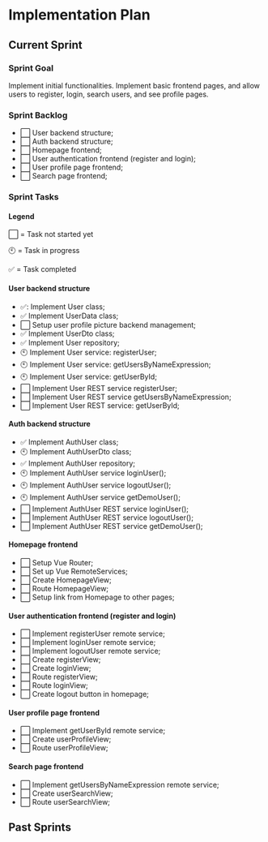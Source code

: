 # Implementation Plan
## Current Sprint
### Sprint Goal
Implement initial functionalities. Implement basic frontend pages, and allow users to register, login, search users, and see profile pages.

### Sprint Backlog
- :white_large_square: User backend structure;
- :white_large_square: Auth backend structure;
- :white_large_square: Homepage frontend;
- :white_large_square: User authentication frontend (register and login);
- :white_large_square: User profile page frontend;
- :white_large_square: Search page frontend;

### Sprint Tasks
#### Legend
:white_large_square: = Task not started yet

:clock10: = Task in progress

:white_check_mark: =  Task completed

#### User backend structure
- :white_check_mark:: Implement User class;
- :white_check_mark: Implement UserData class;
- :white_large_square: Setup user profile picture backend management;
- :white_check_mark: Implement UserDto class;
- :white_check_mark: Implement User repository;
- :clock10: Implement User service: registerUser;
- :clock10: Implement User service: getUsersByNameExpression;
- :clock10: Implement User service: getUserById;
- :white_large_square: Implement User REST service registerUser;
- :white_large_square: Implement User REST service getUsersByNameExpression;
- :white_large_square: Implement User REST service: getUserById;
#### Auth backend structure
- :white_check_mark: Implement AuthUser class;
- :clock10: Implement AuthUserDto class;
- :white_check_mark: Implement AuthUser repository;
- :clock10: Implement AuthUser service loginUser();
- :clock10: Implement AuthUser service logoutUser();
- :clock10: Implement AuthUser service getDemoUser();
- :white_large_square: Implement AuthUser REST service loginUser();
- :white_large_square: Implement AuthUser REST service logoutUser();
- :white_large_square: Implement AuthUser REST service getDemoUser();
#### Homepage frontend 
- :white_large_square: Setup Vue Router;
- :white_large_square: Set up Vue RemoteServices;
- :white_large_square: Create HomepageView;
- :white_large_square: Route HomepageView;
- :white_large_square: Setup link from Homepage to other pages;
#### User authentication frontend (register and login)
- :white_large_square: Implement registerUser remote service;
- :white_large_square: Implement loginUser remote service;
- :white_large_square: Implement logoutUser remote service;
- :white_large_square: Create registerView;
- :white_large_square: Create loginView;
- :white_large_square: Route registerView;
- :white_large_square: Route loginView;
- :white_large_square: Create logout button in homepage;
#### User profile page frontend
- :white_large_square: Implement getUserById remote service;
- :white_large_square: Create userProfileView;
- :white_large_square: Route userProfileView;
#### Search page frontend
- :white_large_square: Implement getUsersByNameExpression remote service;
- :white_large_square: Create userSearchView;
- :white_large_square: Route userSearchView;
## Past Sprints
